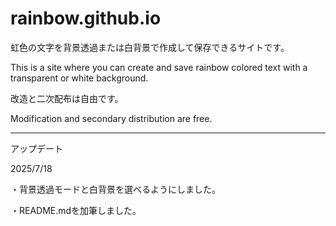 # rainbow.github.io

虹色の文字を背景透過または白背景で作成して保存できるサイトです。

This is a site where you can create and save rainbow colored text with a transparent or white background.

改造と二次配布は自由です。

Modification and secondary distribution are free.

----------------------------------------------------------------

アップデート

2025/7/18

・背景透過モードと白背景を選べるようにしました。

・README.mdを加筆しました。
